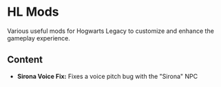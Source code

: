# HL Mods

Various useful mods for Hogwarts Legacy to customize and enhance the gameplay experience.

## Content

- **Sirona Voice Fix:** Fixes a voice pitch bug with the "Sirona" NPC
